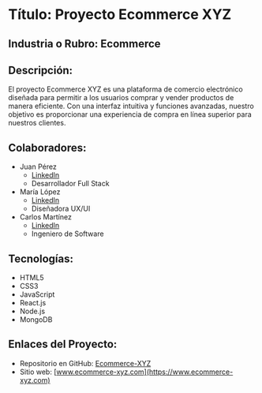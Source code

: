 # Título: Proyecto Ecommerce XYZ

## Industria o Rubro: Ecommerce

## Descripción:
El proyecto Ecommerce XYZ es una plataforma de comercio electrónico diseñada para permitir a los usuarios comprar y vender productos de manera eficiente. Con una interfaz intuitiva y funciones avanzadas, nuestro objetivo es proporcionar una experiencia de compra en línea superior para nuestros clientes.

## Colaboradores:
- Juan Pérez
  - [LinkedIn](https://www.linkedin.com/in/juan-perez)
  - Desarrollador Full Stack
- María López
  - [LinkedIn](https://www.linkedin.com/in/maria-lopez)
  - Diseñadora UX/UI
- Carlos Martínez
  - [LinkedIn](https://www.linkedin.com/in/carlos-martinez)
  - Ingeniero de Software

## Tecnologías:
- HTML5
- CSS3
- JavaScript
- React.js
- Node.js
- MongoDB

## Enlaces del Proyecto:
- Repositorio en GitHub: [Ecommerce-XYZ](https://github.com/tuusuario/Ecommerce-XYZ)
- Sitio web: [www.ecommerce-xyz.com](https://www.ecommerce-xyz.com)

